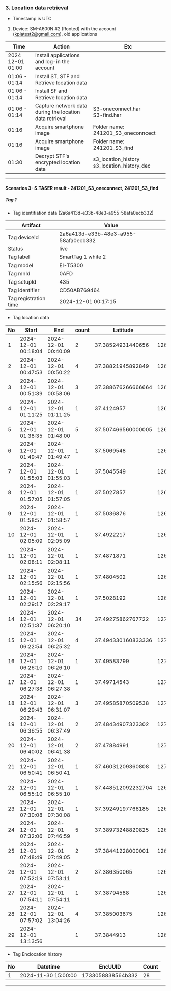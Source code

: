 ### 3. Location data retrieval
* Timestamp is UTC
1. Device: SM-A600N #2 (Rooted) with the account (kpiatest2@gmail.com), old applications

|Time|Action|Etc|
|------|---|---|
|2024 12-01 01:00|Install applications and log-in the account||
|01:06 - 01:14|Install ST, STF and Retrieve location data||
|01:06 - 01:14|Install SF and Retrieve location data||
|01:06 - 01:14|Capture network data during the location data retrieval|S3-oneconnect.har <br> S3-find.har|
|01:16|Acquire smartphone image|Folder name: 241201_S3_oneconncect|
|01:16|Acquire smartphone image|Folder name: 241201_S3_find|
|01:30|Decrypt STF's encrypted location data|s3_location_history <br> s3_location_history_dec|

---

#### Scenarios 3- S.TASER result - 241201_S3_oneconnect, 241201_S3_find

##### Tag 1
* Tag identifiation data (2a6a413d-e33b-48e3-a955-58afa0ecb332)
  
|Artifact|Value|
|------|---|
|Tag deviceId|2a6a413d-e33b-48e3-a955-58afa0ecb332|
|Status|live|
|Tag label|SmartTag 1 white 2|
|Tag model|EI-T5300|
|Tag mnId|0AFD|
|Tag setupId|435|
|Tag identifier|CD50AB769464|
|Tag registration time|2024-12-01 00:17:15|

* Tag location data

|No|Start|End|count|Latitude|Longitude|Source|
|--|--|--|--|--|--|--|     
|1|2024-12-01 00:18:04|2024-12-01 00:40:09|2|37.38524931440656|126.67568618584761|app-database.db|
|2|2024-12-01 00:47:53|2024-12-01 00:50:22|4|37.38821945892849|126.66265987920667|app-database.db|
|3|2024-12-01 00:51:39|2024-12-01 00:58:06|3|37.388676266666664|126.66276641|app-database.db|
|4|2024-12-01 01:11:25|2024-12-01 01:11:25|1|37.4124957|126.6880256|app-database.db|
|5|2024-12-01 01:38:35|2024-12-01 01:48:00|5|37.507466560000005|126.72100098000001|app-database.db|
|6|2024-12-01 01:49:47|2024-12-01 01:49:47|1|37.5069548|126.7313936|app-database.db|
|7|2024-12-01 01:55:03|2024-12-01 01:55:03|1|37.5045549|126.7639103|app-database.db|
|8|2024-12-01 01:57:05|2024-12-01 01:57:05|1|37.5027857|126.7768668|app-database.db|
|9|2024-12-01 01:58:57|2024-12-01 01:58:57|1|37.5036876|126.7868968|app-database.db|
|10|2024-12-01 02:05:09|2024-12-01 02:05:09|1|37.4922217|126.8231703|app-database.db|
|11|2024-12-01 02:08:11|2024-12-01 02:08:11|1|37.4871871|126.8386272|app-database.db|
|12|2024-12-01 02:15:56|2024-12-01 02:15:56|1|37.4804502|126.882727|app-database.db|
|13|2024-12-01 02:29:17|2024-12-01 02:29:17|1|37.5028192|126.9479956|app-database.db|
|14|2024-12-01 02:51:37|2024-12-01 06:20:10|34|37.49275862767722|127.01292394083009|app-database.db|
|15|2024-12-01 06:22:54|2024-12-01 06:25:32|4|37.494330160833336|127.0160875325|app-database.db|
|16|2024-12-01 06:26:10|2024-12-01 06:26:10|1|37.49583799|127.02095654|app-database.db|
|17|2024-12-01 06:27:38|2024-12-01 06:27:38|1|37.49714543|127.02553902|app-database.db|
|18|2024-12-01 06:29:43|2024-12-01 06:31:07|3|37.49585870509538|127.02850566316896|app-database.db|
|19|2024-12-01 06:36:55|2024-12-01 06:37:49|2|37.48434907323302|127.03450491366412|app-database.db|
|20|2024-12-01 06:40:02|2024-12-01 06:41:38|2|37.47884991|127.03850274499999|app-database.db|
|21|2024-12-01 06:50:41|2024-12-01 06:50:41|1|37.46031209360808|127.02066413126886|app-database.db|
|22|2024-12-01 06:55:10|2024-12-01 06:55:10|1|37.448512092232704|126.99754223227501|app-database.db|
|23|2024-12-01 07:30:08|2024-12-01 07:30:08|1|37.39249197766185|126.66738183237612|app-database.db|
|24|2024-12-01 07:32:06|2024-12-01 07:46:59|5|37.38973248820825|126.66133377660779|app-database.db|
|25|2024-12-01 07:48:49|2024-12-01 07:49:05|2|37.38441228000001|126.65924146|app-database.db|
|26|2024-12-01 07:52:19|2024-12-01 07:53:11|2|37.386350065|126.665064985|app-database.db|
|27|2024-12-01 07:54:11|2024-12-01 07:54:11|1|37.38794588|126.66662719|app-database.db|
|28|2024-12-01 07:57:02|2024-12-01 13:04:26|4|37.385003675|126.675491235|app-database.db|
|29|2024-12-01 13:13:56||1|37.3844913|126.6761255|FME_SELECTED_DEVICE.xml|

* Tag Enclocation history

|No|Datetime|EncUUID|Count|
|--|--|--|--|     
|1|2024-11-30 15:00:00|1733058838564b332|28|




---
